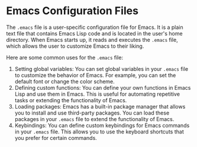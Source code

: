 # Emacs Configuration Files

The `.emacs` file is a user-specific configuration file for Emacs. It is a plain text file that contains Emacs Lisp code and is located in the user's home directory. When Emacs starts up, it reads and executes the `.emacs` file, which allows the user to customize Emacs to their liking.

Here are some common uses for the `.emacs` file:

1. Setting global variables: You can set global variables in your `.emacs` file to customize the behavior of Emacs. For example, you can set the default font or change the color scheme.
2. Defining custom functions: You can define your own functions in Emacs Lisp and use them in Emacs. This is useful for automating repetitive tasks or extending the functionality of Emacs.
3. Loading packages: Emacs has a built-in package manager that allows you to install and use third-party packages. You can load these packages in your `.emacs` file to extend the functionality of Emacs.
4. Keybindings: You can define custom keybindings for Emacs commands in your `.emacs` file. This allows you to use the keyboard shortcuts that you prefer for certain commands.
